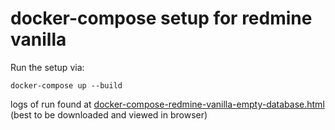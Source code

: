 # docker-compose setup for redmine vanilla

Run the setup via:

    docker-compose up --build

logs of run found at [docker-compose-redmine-vanilla-empty-database.html](docker-compose-redmine-vanilla-empty-database.html) (best to be downloaded and viewed in browser)


